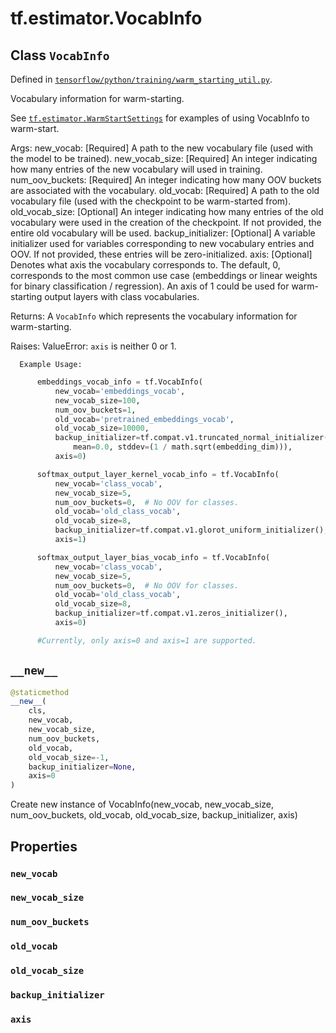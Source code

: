 <div itemscope itemtype="http://developers.google.com/ReferenceObject">
<meta itemprop="name" content="tf.estimator.VocabInfo" />
<meta itemprop="path" content="Stable" />
<meta itemprop="property" content="new_vocab"/>
<meta itemprop="property" content="new_vocab_size"/>
<meta itemprop="property" content="num_oov_buckets"/>
<meta itemprop="property" content="old_vocab"/>
<meta itemprop="property" content="old_vocab_size"/>
<meta itemprop="property" content="backup_initializer"/>
<meta itemprop="property" content="axis"/>
<meta itemprop="property" content="__new__"/>
</div>

# tf.estimator.VocabInfo

## Class `VocabInfo`





Defined in [`tensorflow/python/training/warm_starting_util.py`](/code/stable/tensorflow/python/training/warm_starting_util.py).

Vocabulary information for warm-starting.

  See <a href="../../tf/estimator/WarmStartSettings.md"><code>tf.estimator.WarmStartSettings</code></a> for examples of using
  VocabInfo to warm-start.

  Args:
    new_vocab: [Required] A path to the new vocabulary file (used with the model
      to be trained).
    new_vocab_size: [Required] An integer indicating how many entries of the new
      vocabulary will used in training.
    num_oov_buckets: [Required] An integer indicating how many OOV buckets are
      associated with the vocabulary.
    old_vocab: [Required] A path to the old vocabulary file (used with the
      checkpoint to be warm-started from).
    old_vocab_size: [Optional] An integer indicating how many entries of the old
      vocabulary were used in the creation of the checkpoint. If not provided,
      the entire old vocabulary will be used.
    backup_initializer: [Optional] A variable initializer used for variables
      corresponding to new vocabulary entries and OOV. If not provided, these
      entries will be zero-initialized.
    axis: [Optional] Denotes what axis the vocabulary corresponds to.  The
      default, 0, corresponds to the most common use case (embeddings or
      linear weights for binary classification / regression).  An axis of 1
      could be used for warm-starting output layers with class vocabularies.

  Returns:
    A `VocabInfo` which represents the vocabulary information for warm-starting.

  Raises:
    ValueError: `axis` is neither 0 or 1.

      Example Usage:
```python
      embeddings_vocab_info = tf.VocabInfo(
          new_vocab='embeddings_vocab',
          new_vocab_size=100,
          num_oov_buckets=1,
          old_vocab='pretrained_embeddings_vocab',
          old_vocab_size=10000,
          backup_initializer=tf.compat.v1.truncated_normal_initializer(
              mean=0.0, stddev=(1 / math.sqrt(embedding_dim))),
          axis=0)

      softmax_output_layer_kernel_vocab_info = tf.VocabInfo(
          new_vocab='class_vocab',
          new_vocab_size=5,
          num_oov_buckets=0,  # No OOV for classes.
          old_vocab='old_class_vocab',
          old_vocab_size=8,
          backup_initializer=tf.compat.v1.glorot_uniform_initializer(),
          axis=1)

      softmax_output_layer_bias_vocab_info = tf.VocabInfo(
          new_vocab='class_vocab',
          new_vocab_size=5,
          num_oov_buckets=0,  # No OOV for classes.
          old_vocab='old_class_vocab',
          old_vocab_size=8,
          backup_initializer=tf.compat.v1.zeros_initializer(),
          axis=0)

      #Currently, only axis=0 and axis=1 are supported.
  ```
  

<h2 id="__new__"><code>__new__</code></h2>

``` python
@staticmethod
__new__(
    cls,
    new_vocab,
    new_vocab_size,
    num_oov_buckets,
    old_vocab,
    old_vocab_size=-1,
    backup_initializer=None,
    axis=0
)
```

Create new instance of VocabInfo(new_vocab, new_vocab_size, num_oov_buckets, old_vocab, old_vocab_size, backup_initializer, axis)



## Properties

<h3 id="new_vocab"><code>new_vocab</code></h3>



<h3 id="new_vocab_size"><code>new_vocab_size</code></h3>



<h3 id="num_oov_buckets"><code>num_oov_buckets</code></h3>



<h3 id="old_vocab"><code>old_vocab</code></h3>



<h3 id="old_vocab_size"><code>old_vocab_size</code></h3>



<h3 id="backup_initializer"><code>backup_initializer</code></h3>



<h3 id="axis"><code>axis</code></h3>





